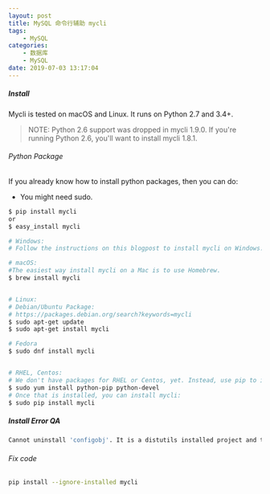 ```yaml
---
layout: post
title: MySQL 命令行辅助 mycli
tags: 
    - MySQL
categories: 
    - 数据库
    - MySQL
date: 2019-07-03 13:17:04
---
```



##### Install

Mycli is tested on macOS and Linux. It runs on Python 2.7 and 3.4+.

> NOTE: Python 2.6 support was dropped in mycli 1.9.0. If you're running Python 2.6, you'll want to install mycli 1.8.1.

###### Python Package

If you already know how to install python packages, then you can do:

* You might need sudo.

```bash
$ pip install mycli
or
$ easy_install mycli

# Windows:
# Follow the instructions on this blogpost to install mycli on Windows:  https://www.codewall.co.uk/installing-using-mycli-on-windows/

# macOS:
#The easiest way install mycli on a Mac is to use Homebrew.
$ brew install mycli


# Linux:
# Debian/Ubuntu Package:
# https://packages.debian.org/search?keywords=mycli
$ sudo apt-get update
$ sudo apt-get install mycli

# Fedora
$ sudo dnf install mycli


# RHEL, Centos:
# We don't have packages for RHEL or Centos, yet. Instead, use pip to install mycli. You can install pip on your system using:
$ sudo yum install python-pip python-devel
# Once that is installed, you can install mycli:
$ sudo pip install mycli
```

##### Install Error QA

```bash
Cannot uninstall 'configobj'. It is a distutils installed project and thus we cannot accurately determine which files belong to it which would lead to only a partial uninstall.
```

###### Fix code

```bash
pip install --ignore-installed mycli
```
